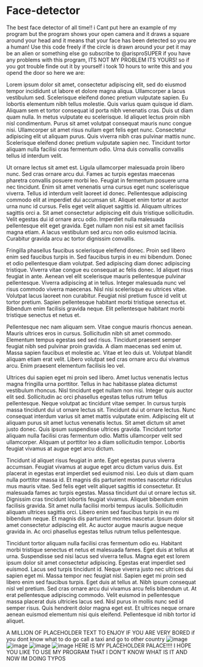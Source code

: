 # Face-detector
The best face detector of all time!! i Cant put here an example of my program but the program shows your open camera and it draws a square around your head and it means that your face has been detected so you are a human! Use this code freely
if the circle is drawn around your pet it may be an alien or something else go subscribe to @arisproSUPER
if you  have any problems with this program, ITS NOT MY PROBLEM ITS YOURS! so if you got trouble finde out it by yourself
i took 10 hours to write this and you opend the door so here we are:



Lorem ipsum dolor sit amet, consectetur adipiscing elit, sed do eiusmod tempor incididunt ut labore et dolore magna aliqua. Ullamcorper a lacus vestibulum sed. Scelerisque eleifend donec pretium vulputate sapien. Eu lobortis elementum nibh tellus molestie. Quis varius quam quisque id diam. Aliquam sem et tortor consequat id porta nibh venenatis cras. Duis ut diam quam nulla. In metus vulputate eu scelerisque. Id aliquet lectus proin nibh nisl condimentum. Purus sit amet volutpat consequat mauris nunc congue nisi. Ullamcorper sit amet risus nullam eget felis eget nunc. Consectetur adipiscing elit ut aliquam purus. Quis viverra nibh cras pulvinar mattis nunc. Scelerisque eleifend donec pretium vulputate sapien nec. Tincidunt tortor aliquam nulla facilisi cras fermentum odio. Urna duis convallis convallis tellus id interdum velit.

Ut ornare lectus sit amet est. Ligula ullamcorper malesuada proin libero nunc. Sed cras ornare arcu dui. Fames ac turpis egestas maecenas pharetra convallis posuere morbi leo. Feugiat in fermentum posuere urna nec tincidunt. Enim sit amet venenatis urna cursus eget nunc scelerisque viverra. Tellus id interdum velit laoreet id donec. Pellentesque adipiscing commodo elit at imperdiet dui accumsan sit. Aliquet enim tortor at auctor urna nunc id cursus. Felis eget velit aliquet sagittis id. Aliquam ultrices sagittis orci a. Sit amet consectetur adipiscing elit duis tristique sollicitudin. Velit egestas dui id ornare arcu odio. Imperdiet nulla malesuada pellentesque elit eget gravida. Eget nullam non nisi est sit amet facilisis magna etiam. A lacus vestibulum sed arcu non odio euismod lacinia. Curabitur gravida arcu ac tortor dignissim convallis.

Fringilla phasellus faucibus scelerisque eleifend donec. Proin sed libero enim sed faucibus turpis in. Sed faucibus turpis in eu mi bibendum. Donec et odio pellentesque diam volutpat. Sed adipiscing diam donec adipiscing tristique. Viverra vitae congue eu consequat ac felis donec. Id aliquet risus feugiat in ante. Aenean vel elit scelerisque mauris pellentesque pulvinar pellentesque. Viverra adipiscing at in tellus. Integer malesuada nunc vel risus commodo viverra maecenas. Nisl nisi scelerisque eu ultrices vitae. Volutpat lacus laoreet non curabitur. Feugiat nisl pretium fusce id velit ut tortor pretium. Sapien pellentesque habitant morbi tristique senectus et. Bibendum enim facilisis gravida neque. Elit pellentesque habitant morbi tristique senectus et netus et.

Pellentesque nec nam aliquam sem. Vitae congue mauris rhoncus aenean. Mauris ultrices eros in cursus. Sollicitudin nibh sit amet commodo. Elementum tempus egestas sed sed risus. Tincidunt praesent semper feugiat nibh sed pulvinar proin gravida. A diam maecenas sed enim ut. Massa sapien faucibus et molestie ac. Vitae et leo duis ut. Volutpat blandit aliquam etiam erat velit. Libero volutpat sed cras ornare arcu dui vivamus arcu. Enim praesent elementum facilisis leo vel.

Ultrices dui sapien eget mi proin sed libero. Amet luctus venenatis lectus magna fringilla urna porttitor. Tellus in hac habitasse platea dictumst vestibulum rhoncus. Nisl tincidunt eget nullam non nisi. Integer quis auctor elit sed. Sollicitudin ac orci phasellus egestas tellus rutrum tellus pellentesque. Neque volutpat ac tincidunt vitae semper. In cursus turpis massa tincidunt dui ut ornare lectus sit. Tincidunt dui ut ornare lectus. Nunc consequat interdum varius sit amet mattis vulputate enim. Adipiscing elit ut aliquam purus sit amet luctus venenatis lectus. Sit amet dictum sit amet justo donec. Quis ipsum suspendisse ultrices gravida. Tincidunt tortor aliquam nulla facilisi cras fermentum odio. Mattis ullamcorper velit sed ullamcorper. Aliquam ut porttitor leo a diam sollicitudin tempor. Lobortis feugiat vivamus at augue eget arcu dictum.

Tincidunt id aliquet risus feugiat in ante. Eget egestas purus viverra accumsan. Feugiat vivamus at augue eget arcu dictum varius duis. Est placerat in egestas erat imperdiet sed euismod nisi. Leo duis ut diam quam nulla porttitor massa id. Et magnis dis parturient montes nascetur ridiculus mus mauris vitae. Sed felis eget velit aliquet sagittis id consectetur. Et malesuada fames ac turpis egestas. Massa tincidunt dui ut ornare lectus sit. Dignissim cras tincidunt lobortis feugiat vivamus. Aliquet bibendum enim facilisis gravida. Sit amet nulla facilisi morbi tempus iaculis. Sollicitudin aliquam ultrices sagittis orci. Libero enim sed faucibus turpis in eu mi bibendum neque. Et magnis dis parturient montes nascetur. Ipsum dolor sit amet consectetur adipiscing elit. Ac auctor augue mauris augue neque gravida in. Ac orci phasellus egestas tellus rutrum tellus pellentesque.

Tincidunt tortor aliquam nulla facilisi cras fermentum odio eu. Habitant morbi tristique senectus et netus et malesuada fames. Eget duis at tellus at urna. Suspendisse sed nisi lacus sed viverra tellus. Magna eget est lorem ipsum dolor sit amet consectetur adipiscing. Egestas erat imperdiet sed euismod. Lacus sed turpis tincidunt id. Neque viverra justo nec ultrices dui sapien eget mi. Massa tempor nec feugiat nisl. Sapien eget mi proin sed libero enim sed faucibus turpis. Eget duis at tellus at. Nibh ipsum consequat nisl vel pretium. Sed cras ornare arcu dui vivamus arcu felis bibendum ut. At erat pellentesque adipiscing commodo. Velit euismod in pellentesque massa placerat duis ultricies lacus sed. Nisl purus in mollis nunc sed id semper risus. Quis hendrerit dolor magna eget est. Et ultrices neque ornare aenean euismod elementum nisi quis eleifend. Pellentesque id nibh tortor id aliquet.


A MILLION OF PLACEHOLDER TEXT TO ENJOY IF YOU ARE VERY BORED if you dont know what to do go call a taxi and go to other country ![image](https://github.com/user-attachments/assets/311f68b3-b86b-438b-981a-8c13883c7dd4)
![image](https://github.com/user-attachments/assets/dce1de79-495e-458c-99d3-991d652b84eb)
![image](https://github.com/user-attachments/assets/d088441a-4c9c-47fa-ac8c-a417385cf000)
![image](https://github.com/user-attachments/assets/aa324e46-c06a-49d6-a914-cdd832fc1b14)
HERE IS MY PLACEHOLDER PALACE!!!!
I HOPE YOU LIKE TO USE MY PROGRAM THAT I DON'T KNOW WHAT IS IT AND NOW IM DOING TYPOS 

